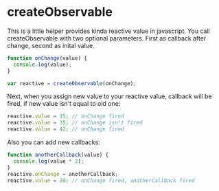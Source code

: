 # createObservable

This is a little helper provides kinda reactive value in javascript. You call createObservable with two optional parameters. First as callback after change, second as inital value.

```js
function onChange(value) {
  console.log(value);
}

var reactive = createObservable(onChange);
```

Next, when you assign new value to your reactive value, callback will be fired, if new value isn't equal to old one:

```js
reactive.value = 35; // onChange fired
reactive.value = 35; // onChange isn't fired
reactive.value = 42; // onChange fired
```

Also you can add new callbacks:

```js
function anotherCallback(value) {
  console.log(value * 2);
}
reactive.onChange = anotherCallback;
reactive.value = 20; // onChange fired, anotherCallback fired
```
